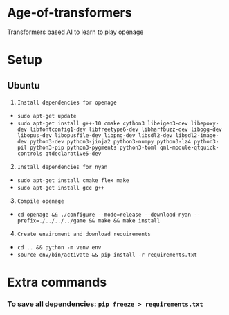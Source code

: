 # Age-of-transformers
Transformers based AI to learn to play openage




# Setup

## Ubuntu

1.     Install dependencies for openage
 - `sudo apt-get update`
 - `sudo apt-get install g++-10 cmake cython3 libeigen3-dev libepoxy-dev libfontconfig1-dev libfreetype6-dev libharfbuzz-dev libogg-dev libopus-dev libopusfile-dev libpng-dev libsdl2-dev libsdl2-image-dev python3-dev python3-jinja2 python3-numpy python3-lz4 python3-pil python3-pip python3-pygments python3-toml qml-module-qtquick-controls qtdeclarative5-dev`

2.     Install dependencies for nyan
 - `sudo apt-get install cmake flex make`
 - `sudo apt-get install gcc g++`

3.     Compile openage
 - `cd openage && ./configure --mode=release --download-nyan --prefix=./../../../game && make && make install`

4.     Create enviroment and download requirements
 - `cd .. && python -m venv env`
 - `source env/bin/activate && pip install -r requirements.txt` 


# Extra commands

### To save all dependencies: `pip freeze > requirements.txt`
